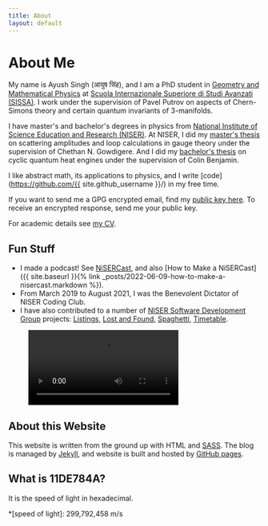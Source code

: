 ```yaml
---
title: About
layout: default
---
```


# About Me

My name is Ayush Singh (<span class="hindi">आयुष सिंह</span>), and I am a PhD student in
[Geometry and Mathematical Physics](https://www.math.sissa.it/content/geometry-and-mathematical-physics-0)
at [Scuola Internazionale Superiore di Studi Avanzati
(SISSA)](https://www.sissa.it/). I work under the supervision of Pavel Putrov
on aspects of Chern-Simons theory and certain quantum invariants of 3-manifolds.

I have master's and bachelor's degrees in physics from [National Institute of Science Education and
Research (NISER)](https://www.niser.ac.in/). At NISER, I did my [master's
thesis](/assets/files/thesis_ayush_singh.pdf) on scattering amplitudes and loop
calculations in gauge theory under the supervision of Chethan N. Gowdigere.
And I did my [bachelor's thesis](/assets/files/on_cyclic_quantum_heat_engines.pdf) on
cyclic quantum heat engines under the supervision of Colin Benjamin.

I like abstract math,
its applications to physics, and I write [code](https://github.com/{{
site.github_username }}/) in my free time.

If you want to send me a GPG encrypted email, find my [public key
here](/assets/files/gpg_public.asc). To receive an encrypted response, send me
your public key.

For academic details see [my CV](/assets/files/cv_ayush_singh.pdf).


## Fun Stuff

* I made a podcast! See [NiSERCast](https://nisercast.gitlab.io), and also [How
  to Make a NiSERCast]({{ site.baseurl }}{% link _posts/2022-06-09-how-to-make-a-nisercast.markdown %}).
* From March 2019 to August 2021, I was the Benevolent Dictator of NISER
  Coding Club.
* I have also contributed to a number of [NISER Software Development Group](https://sdgniser.github.io) projects:
[Listings](https://github.com/sdgniser/listings),
[Lost and Found](https://github.com/sdgniser/lnf),
[Spaghetti](https://github.com/sdgniser/spaghetti),
[Timetable](https://github.com/sdgniser/timetable).

<figure class="wide">
  <video autoplay loop>
    <source src="assets/life.webm">
  </video>
</figure>

## About this Website

This website is written from the ground up with HTML and
[SASS](https://sass-lang.com/). The blog is
managed by [Jekyll](https://jekyllrb.com/), and website is built and hosted by
[GitHub pages](https://pages.github.com/).

## What is 11DE784A?

It is the speed of light in hexadecimal.

*[speed of light]: 299,792,458 m/s
